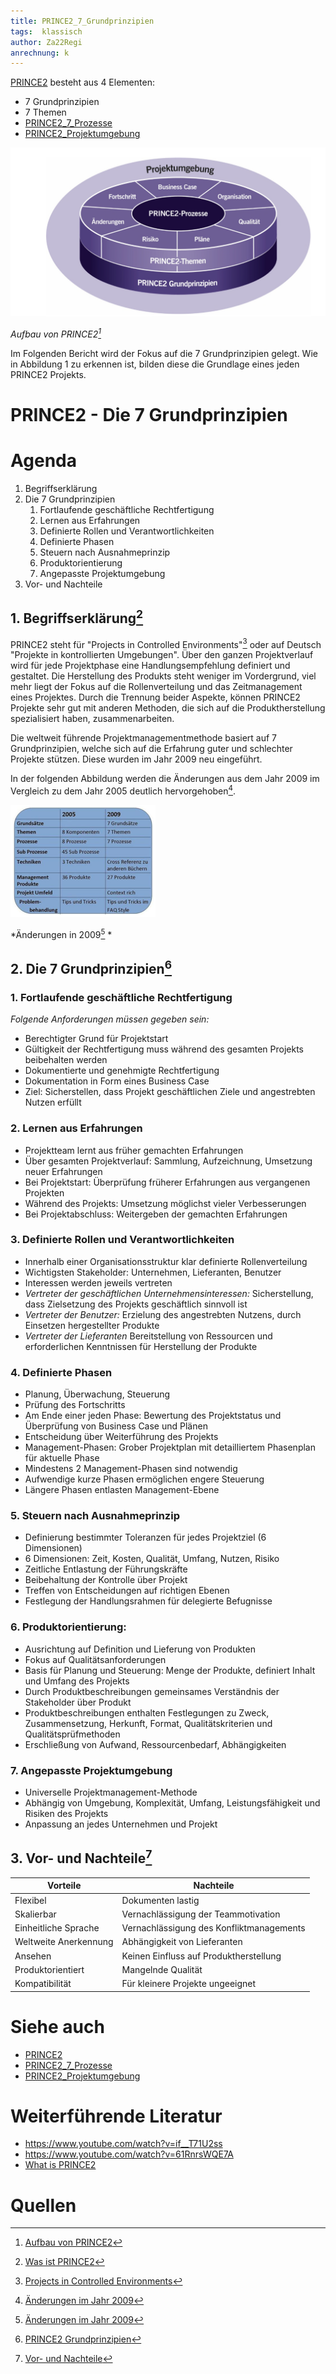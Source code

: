 ```yaml
---
title: PRINCE2_7_Grundprinzipien
tags:  klassisch
author: Za22Regi
anrechnung: k 
---
```



[PRINCE2](PRINCE2.md) besteht aus 4 Elementen: 
- 7 Grundprinzipien
- 7 Themen
- [PRINCE2_7_Prozesse](PRINCE2_7_Prozesse.md)
- [PRINCE2_Projektumgebung](PRINCE2_Projektumgebung.md)

![PRINCE2](PRINCE2_7_Grundprinzipien/Aufbau.PNG)

*Aufbau von PRINCE2[^1]*



Im Folgenden Bericht wird der Fokus auf die 7 Grundprinzipien gelegt. Wie in Abbildung 1 zu erkennen ist, bilden diese die Grundlage eines jeden PRINCE2 Projekts.


# PRINCE2 - Die 7 Grundprinzipien


# Agenda

1. Begriffserklärung
2. Die 7 Grundprinzipien    
   1. Fortlaufende geschäftliche Rechtfertigung
   2. Lernen aus Erfahrungen
   3. Definierte Rollen und Verantwortlichkeiten
   4. Definierte Phasen 
   5. Steuern nach Ausnahmeprinzip
   6. Produktorientierung
   7. Angepasste Projektumgebung       
3. Vor- und Nachteile

## 1. Begriffserklärung[^2]
PRINCE2 steht für "Projects in Controlled Environments"[^3] oder auf Deutsch "Projekte in kontrollierten Umgebungen". Über den ganzen Projektverlauf wird für jede Projektphase eine Handlungsempfehlung definiert und gestaltet. Die Herstellung des Produkts steht weniger im Vordergrund, viel mehr liegt der Fokus auf die Rollenverteilung und das Zeitmanagement eines Projektes. Durch die Trennung beider Aspekte, können PRINCE2 Projekte sehr gut mit anderen Methoden, die sich auf die Produktherstellung spezialisiert haben, zusammenarbeiten. 

Die weltweit führende Projektmanagementmethode basiert auf 7 Grundprinzipien, welche sich auf die Erfahrung guter und schlechter Projekte stützen. Diese wurden im Jahr 2009 neu eingeführt. 

In der folgenden Abbildung werden die Änderungen aus dem Jahr 2009 im Vergleich zu dem Jahr 2005 deutlich hervorgehoben[^4]. 

<img width="232" alt="PRINCE2" src="PRINCE2_7_Grundprinzipien/PRINCE2.PNG">

*Änderungen in 2009[^4] *


## 2. Die 7 Grundprinzipien[^5]


### 1. Fortlaufende geschäftliche Rechtfertigung   
   *Folgende Anforderungen müssen gegeben sein:* 
   - Berechtigter Grund für Projektstart 
   - Gültigkeit der Rechtfertigung muss während des gesamten Projekts beibehalten werden
   - Dokumentierte und genehmigte Rechtfertigung
   - Dokumentation in Form eines Business Case
   - Ziel: Sicherstellen, dass Projekt geschäftlichen Ziele und angestrebten Nutzen erfüllt 
   
### 2. Lernen aus Erfahrungen
   - Projektteam lernt aus früher gemachten Erfahrungen 
   - Über gesamten Projektverlauf: Sammlung, Aufzeichnung, Umsetzung neuer Erfahrungen 
   - Bei Projektstart: Überprüfung früherer Erfahrungen aus vergangenen Projekten
   - Während des Projekts: Umsetzung möglichst vieler Verbesserungen
   - Bei Projektabschluss: Weitergeben der gemachten Erfahrungen
   
### 3. Definierte Rollen und Verantwortlichkeiten
   - Innerhalb einer Organisationsstruktur klar definierte Rollenverteilung 
   - Wichtigsten Stakeholder: Unternehmen, Lieferanten, Benutzer
   - Interessen werden jeweils vertreten 
   - *Vertreter der geschäftlichen Unternehmensinteressen:* Sicherstellung, dass Zielsetzung des Projekts geschäftlich sinnvoll ist
   - *Vertreter der Benutzer:* Erzielung des angestrebten Nutzens, durch Einsetzen hergestellter Produkte 
   - *Vertreter der Lieferanten* Bereitstellung von Ressourcen und erforderlichen Kenntnissen für Herstellung der Produkte 
   
### 4. Definierte Phasen 
   - Planung, Überwachung, Steuerung    
   - Prüfung des Fortschritts 
   - Am Ende einer jeden Phase: Bewertung des Projektstatus und Überprüfung von Business Case und Plänen
   - Entscheidung über Weiterführung des Projekts  
   - Management-Phasen: Grober Projektplan mit detailliertem Phasenplan für aktuelle Phase
   - Mindestens 2 Management-Phasen sind notwendig
   - Aufwendige kurze Phasen ermöglichen engere Steuerung
   - Längere Phasen entlasten Management-Ebene 
   
### 5. Steuern nach Ausnahmeprinzip
   - Definierung bestimmter Toleranzen für jedes Projektziel (6 Dimensionen)
   - 6 Dimensionen: Zeit, Kosten, Qualität, Umfang, Nutzen, Risiko
   - Zeitliche Entlastung der Führungskräfte
   - Beibehaltung der Kontrolle über Projekt 
   - Treffen von Entscheidungen auf richtigen Ebenen 
   - Festlegung der Handlungsrahmen für delegierte Befugnisse 
         
### 6. Produktorientierung: 
   - Ausrichtung auf Definition und Lieferung von Produkten 
   - Fokus auf Qualitätsanforderungen    
   - Basis für Planung und Steuerung: Menge der Produkte, definiert Inhalt und Umfang des Projekts
   - Durch Produktbeschreibungen gemeinsames Verständnis der Stakeholder über Produkt 
   - Produktbeschreibungen enthalten Festlegungen zu Zweck, Zusammensetzung, Herkunft, Format, Qualitätskriterien und Qualitätsprüfmethoden
   - Erschließung von Aufwand, Ressourcenbedarf, Abhängigkeiten
   
### 7. Angepasste Projektumgebung
   - Universelle Projektmanagement-Methode
   - Abhängig von Umgebung, Komplexität, Umfang, Leistungsfähigkeit und Risiken des Projekts
   - Anpassung an jedes Unternehmen und Projekt 
   
   


## 3. Vor- und Nachteile[^6]


| Vorteile                | Nachteile     |
| -------------           | ------------- |
| Flexibel                | Dokumenten lastig |
| Skalierbar              | Vernachlässigung der Teammotivation
| Einheitliche Sprache    | Vernachlässigung des Konfliktmanagements  |
| Weltweite Anerkennung   | Abhängigkeit von Lieferanten |
| Ansehen                 | Keinen Einfluss auf Produktherstellung  |
| Produktorientiert       | Mangelnde Qualität |
| Kompatibilität          | Für kleinere Projekte ungeeignet  |






# Siehe auch

* [PRINCE2](PRINCE2.md)
* [PRINCE2_7_Prozesse](PRINCE2_7_Prozesse.md)
* [PRINCE2_Projektumgebung](PRINCE2_Projektumgebung.md)

# Weiterführende Literatur

* https://www.youtube.com/watch?v=if__T71U2ss
* https://www.youtube.com/watch?v=61RnrsWQE7A
* [What is PRINCE2](https://www.prince2.com/de/blog/prinzipien-themen-prozesse)

# Quellen

[^1]: [Aufbau von PRINCE2](PRINCE2_7_Grundprinzipien/Aufbau.PNG)
[^2]: [Was ist PRINCE2](https://www.tiba-business-school.de/prince2-methode-vorteile/)
[^3]: [Projects in Controlled Environments](https://en.wikipedia.org/wiki/PRINCE2)
[^4]: [Änderungen im Jahr 2009](PRINCE2_7_Grundprinzipien/PRINCE2.PNG)
[^5]: [PRINCE2 Grundprinzipien](https://dieprojektmanager.com/prince2-7-grundprinzipien-themen-prozesse/#Die_7_Grundprinzipien_von_PRINCE2)
[^6]: [Vor- und Nachteile](https://de.education-wiki.com/9075849-prince2-principles)
